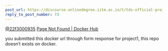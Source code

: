 ```yaml
---
post_url: https://discourse.onlinedegree.iitm.ac.in/t/tds-official-project1-discrepencies/171141/79
reply_to_post_number: 73
---
```

[@22f3000935](/u/22f3000935) [Page Not Found | Docker Hub](https://hub.docker.com/r/pscoeds24/dataworks-agent)

you submitted this docker url through form response for project1, this repo doesn’t exists on docker.